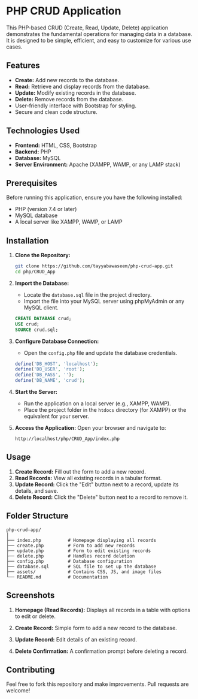# PHP CRUD Application

This PHP-based CRUD (Create, Read, Update, Delete) application demonstrates the fundamental operations for managing data in a database. It is designed to be simple, efficient, and easy to customize for various use cases.

## Features

- **Create:** Add new records to the database.
- **Read:** Retrieve and display records from the database.
- **Update:** Modify existing records in the database.
- **Delete:** Remove records from the database.
- User-friendly interface with Bootstrap for styling.
- Secure and clean code structure.

## Technologies Used

- **Frontend:** HTML, CSS, Bootstrap
- **Backend:** PHP
- **Database:** MySQL
- **Server Environment:** Apache (XAMPP, WAMP, or any LAMP stack)

## Prerequisites

Before running this application, ensure you have the following installed:

- PHP (version 7.4 or later)
- MySQL database
- A local server like XAMPP, WAMP, or LAMP

## Installation

1. **Clone the Repository:**
   ```bash
   git clone https://github.com/tayyabawaseem/php-crud-app.git
   cd php/CRUD_App
   ```

2. **Import the Database:**
   - Locate the `database.sql` file in the project directory.
   - Import the file into your MySQL server using phpMyAdmin or any MySQL client.
   ```sql
   CREATE DATABASE crud;
   USE crud;
   SOURCE crud.sql;
   ```

3. **Configure Database Connection:**
   - Open the `config.php` file and update the database credentials.
   ```php
   define('DB_HOST', 'localhost');
   define('DB_USER', 'root');
   define('DB_PASS', '');
   define('DB_NAME', 'crud');
   ```

4. **Start the Server:**
   - Run the application on a local server (e.g., XAMPP, WAMP).
   - Place the project folder in the `htdocs` directory (for XAMPP) or the equivalent for your server.

5. **Access the Application:**
   Open your browser and navigate to:
   ```
   http://localhost/php/CRUD_App/index.php
   ```

## Usage

1. **Create Record:** Fill out the form to add a new record.
2. **Read Records:** View all existing records in a tabular format.
3. **Update Record:** Click the "Edit" button next to a record, update its details, and save.
4. **Delete Record:** Click the "Delete" button next to a record to remove it.

## Folder Structure

```
php-crud-app/
│
├── index.php          # Homepage displaying all records
├── create.php         # Form to add new records
├── update.php         # Form to edit existing records
├── delete.php         # Handles record deletion
├── config.php         # Database configuration
├── database.sql       # SQL file to set up the database
├── assets/            # Contains CSS, JS, and image files
└── README.md          # Documentation
```

## Screenshots

1. **Homepage (Read Records):**
   Displays all records in a table with options to edit or delete.

2. **Create Record:**
   Simple form to add a new record to the database.

3. **Update Record:**
   Edit details of an existing record.

4. **Delete Confirmation:**
   A confirmation prompt before deleting a record.

## Contributing

Feel free to fork this repository and make improvements. Pull requests are welcome!

 
 
